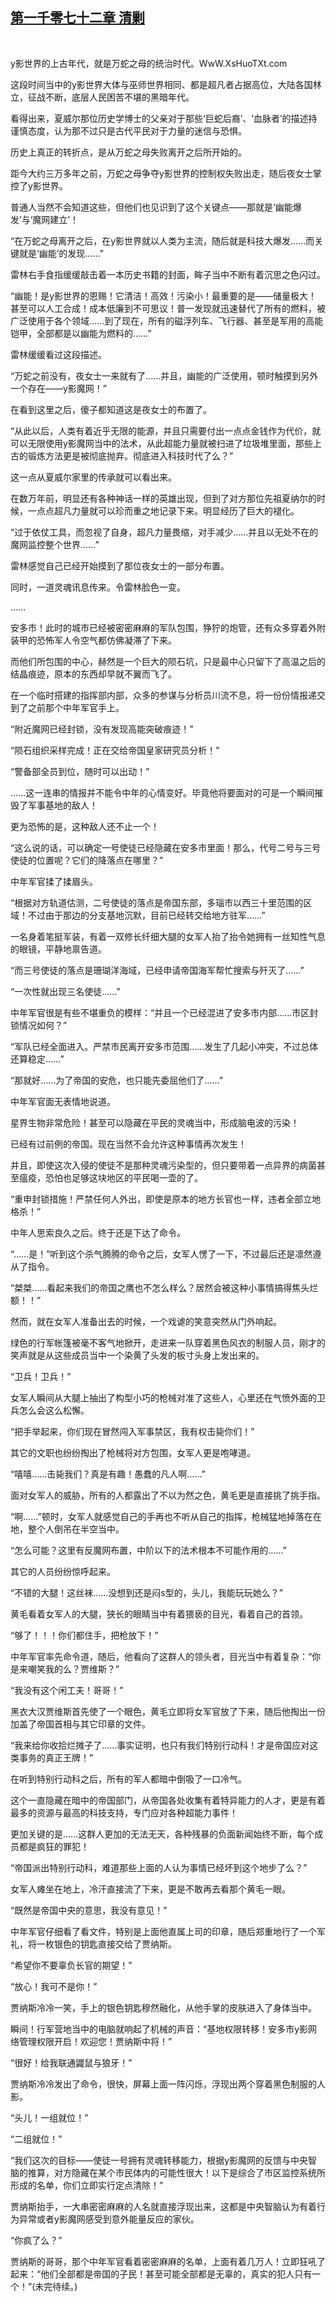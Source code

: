 ## [第一千零七十二章 清剿](https://www.xxbiquge.com/11_11222/9051445.html)
﻿

  y影世界的上古年代，就是万蛇之母的统治时代。WwW.XsHuoTXt.com

  这段时间当中的y影世界大体与巫师世界相同、都是超凡者占据高位，大陆各国林立，征战不断，底层人民困苦不堪的黑暗年代。

  看得出来，夏威尔那位历史学博士的父亲对于那些‘巨蛇后裔’、‘血脉者’的描述持谨慎态度，认为那不过只是古代平民对于力量的迷信与恐惧。

  历史上真正的转折点，是从万蛇之母失败离开之后所开始的。

  距今大约三万多年之前，万蛇之母争夺y影世界的控制权失败出走，随后夜女士掌控了y影世界。

  普通人当然不会知道这些，但他们也见识到了这个关键点——那就是‘幽能爆发’与‘魔网建立’！

  “在万蛇之母离开之后，在y影世界就以人类为主流，随后就是科技大爆发……而关键就是‘幽能’的发现……”

  雷林右手食指缓缓敲击着一本历史书籍的封面，眸子当中不断有着沉思之色闪过。

  “幽能！是y影世界的恩赐！它清洁！高效！污染小！最重要的是——储量极大！甚至可以人工合成！成本低廉到不可思议！普一发现就迅速替代了所有的燃料，被广泛使用于各个领域……到了现在，所有的磁浮列车、飞行器、甚至是军用的高能铠甲，全部都是以幽能为燃料的……”

  雷林缓缓看过这段描述。

  “万蛇之前没有，夜女士一来就有了……并且，幽能的广泛使用，顿时触摸到另外一个存在——y影魔网！”

  在看到这里之后，傻子都知道这是夜女士的布置了。

  “从此以后，人类有着近乎无限的能源，并且只需要付出一点点金钱作为代价，就可以无限使用y影魔网当中的法术，从此超能力量就被扫进了垃圾堆里面，那些上古的锻炼方法更是被彻底抛弃。彻底进入科技时代了么？”

  这一点从夏威尔家里的传承就可以看出来。

  在数万年前，明显还有各种神话一样的英雄出现，但到了对方那位先祖夏纳尔的时候，一点点超凡力量就可以珍而重之地记录下来。明显经历了巨大的褪化。

  “过于依仗工具，而忽视了自身，超凡力量畏缩，对手减少……并且以无处不在的魔网监控整个世界……”

  雷林感觉自己已经开始摸到了那位夜女士的一部分布置。

  同时，一道灵魂讯息传来。令雷林脸色一变。

  ……

  安多市！此时的城市已经被密密麻麻的军队包围，狰狞的炮管，还有众多穿着外附装甲的恐怖军人令空气都仿佛凝滞了下来。

  而他们所包围的中心，赫然是一个巨大的陨石坑，只是最中心只留下了高温之后的结晶痕迹，原本的东西却早就不翼而飞了。

  在一个临时搭建的指挥部内部，众多的参谋与分析员川流不息，将一份份情报递交到了之前那个中年军官手上。

  “附近魔网已经封锁，没有发现高能突破痕迹！”

  “陨石组织采样完成！正在交给帝国皇家研究员分析！”

  “警备部全员到位，随时可以出动！”

  ……这一连串的情报并不能令中年的心情变好。毕竟他将要面对的可是一个瞬间摧毁了军事基地的敌人！

  更为恐怖的是，这种敌人还不止一个！

  “这么说的话，可以确定一号使徒已经隐藏在安多市里面！那么，代号二号与三号使徒的位置呢？它们的降落点在哪里？”

  中年军官揉了揉眉头。

  “根据对方轨道估测，二号使徒的落点是帝国东部，多瑙市以西三十里范围的区域！不过由于那边的分支基地沉默，目前已经转交给地方驻军……”

  一名身着笔挺军装，有着一双修长纤细大腿的女军人抬了抬令她拥有一丝知性气息的眼镜，平静地禀告道。

  “而三号使徒的落点是珊瑚洋海域，已经申请帝国海军帮忙搜索与歼灭了……”

  “一次性就出现三名使徒……”

  中年军官很是有些不堪重负的模样：“并且一个已经混进了安多市内部……市区封锁情况如何？”

  “军队已经全面进入。严禁市民离开安多市范围……发生了几起小冲突，不过总体还算稳定……”

  “那就好……为了帝国的安危，也只能先委屈他们了……”

  中年军官面无表情地说道。

  星界生物非常危险！甚至可以隐藏在平民的灵魂当中，形成脑电波的污染！

  已经有过前例的帝国。现在当然不会允许这种事情再次发生！

  并且，即使这次入侵的使徒不是那种灵魂污染型的，但只要带着一点异界的病菌甚至瘟疫，恐怕也足够这块地区的平民喝一壶的了。

  “重申封锁措施！严禁任何人外出，即使是原本的地方长官也一样，违者全部立地格杀！”

  中年人思索良久之后。终于还是下达了命令。

  “……是！”听到这个杀气腾腾的命令之后，女军人愣了一下，不过最后还是凛然遵从了指令。

  “桀桀……看起来我们的帝国之鹰也不怎么样么？居然会被这种小事情搞得焦头烂额！！”

  然而，就在女军人准备出去的时候，一个戏谑的笑意突然从门外响起。

  绿色的行军帐篷被毫不客气地掀开，走进来一队穿着黑色风衣的制服人员，刚才的笑声就是从这些成员当中一个染黄了头发的板寸头身上发出来的。

  “卫兵！卫兵！”

  女军人瞬间从大腿上抽出了构型小巧的枪械对准了这些人，心里还在气愤外面的卫兵怎么会这么松懈。

  “把手举起来，你们现在冒然闯入军事禁区，我有权击毙你们！”

  其它的文职也纷纷掏出了枪械将对方包围，女军人更是咆哮道。

  “嘻嘻……击毙我们？真是有趣！愚蠢的凡人啊……”

  面对女军人的威胁，所有的人都露出了不以为然之色，黄毛更是直接挑了挑手指。

  “啊……”顿时，女军人就感觉自己的手再也不听从自己的指挥，枪械猛地掉落在在地，整个人倒吊在半空当中。

  “怎么可能？这里有反魔网布置，中阶以下的法术根本不可能作用的……”

  其它的人员纷纷惊呼起来。

  “不错的大腿！这丝袜……没想到还是闷s型的，头儿，我能玩玩她么？”

  黄毛看着女军人的大腿，狭长的眼睛当中有着猥亵的目光，看着自己的首领。

  “够了！！！你们都住手，把枪放下！”

  中年军官率先命令道，随后，他看向了这群人的领头者，目光当中有着复杂：“你是来嘲笑我的么？贾维斯？”

  “我没有这个闲工夫！哥哥！”

  黑衣大汉贾维斯首先使了一个眼色，黄毛立即将女军官放了下来，随后他掏出一份加盖了帝国首相与其它印章的文件。

  “我来给你收拾烂摊子了……事实证明，也只有我们特别行动科！才是帝国应对这类事务的真正王牌！”

  在听到特别行动科之后，所有的军人都暗中倒吸了一口冷气。

  这个一直隐藏在暗中的帝国部门，从帝国各处收集有着特异能力的人才，更是有着最多的资源与最高的科技支持，专门应对各种超能力事件！

  更加关键的是……这群人更加的无法无天，各种残暴的负面新闻始终不断，每个成员都是疯狂的罪犯！

  “帝国派出特别行动科，难道那些上面的人认为事情已经坏到这个地步了么？”

  女军人瘫坐在地上，冷汗直接流了下来，更是不敢再去看那个黄毛一眼。

  “既然是帝国中央的意思，我没有意见！”

  中年军官仔细看了看文件，特别是上面他直属上司的印章，随后郑重地行了一个军礼，将一枚银色的钥匙直接交给了贾纳斯。

  “希望你不要辜负长官的期望！”

  “放心！我可不是你！”

  贾纳斯冷冷一笑，手上的银色钥匙穆然融化，从他手掌的皮肤进入了身体当中。

  瞬间！行军营地当中的电脑就响起了机械的声音：“基地权限转移！安多市y影网络管理权限开启！欢迎您！贾纳斯中将！”

  “很好！给我联通鼹鼠与狼牙！”

  贾纳斯冷冷发出了命令，很快，屏幕上面一阵闪烁，浮现出两个穿着黑色制服的人影。

  “头儿！一组就位！”

  “二组就位！”

  “我们这次的目标——使徒一号拥有灵魂转移能力，根据y影魔网的反馈与中央智脑的推算，对方隐藏在某个市民体内的可能性很大！以下是综合了市区监控系统所形成的名单，你们立即实行定点清除！”

  贾纳斯抬手，一大串密密麻麻的人名就直接浮现出来，这都是中央智脑认为有着行为异常或者y影魔网感受到意外能量反应的家伙。

  “你疯了么？”

  贾纳斯的哥哥，那个中年军官看着密密麻麻的名单，上面有着几万人！立即狂吼了起来：“他们全部都是帝国的子民！甚至可能全部都是无辜的，真实的犯人只有一个！”(未完待续。)
